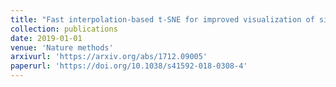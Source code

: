 ```yaml
---
title: "Fast interpolation-based t-SNE for improved visualization of single-cell RNA-seq data"
collection: publications
date: 2019-01-01
venue: 'Nature methods'
arxivurl: 'https://arxiv.org/abs/1712.09005' 
paperurl: 'https://doi.org/10.1038/s41592-018-0308-4'
---
```

